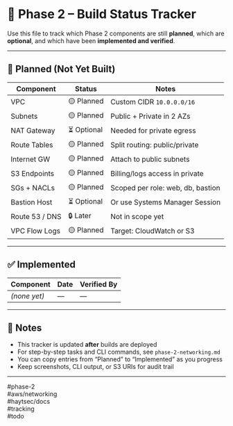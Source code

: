 # 🧱 Phase 2 – Build Status Tracker

Use this file to track which Phase 2 components are still **planned**, which are **optional**, and which have been **implemented and verified**.

---

## 🔧 Planned (Not Yet Built)

| Component       | Status   | Notes                            |
|----------------|----------|----------------------------------|
| VPC            | 🟡 Planned  | Custom CIDR `10.0.0.0/16`         |
| Subnets        | 🟡 Planned  | Public + Private in 2 AZs        |
| NAT Gateway    | ⏳ Optional | Needed for private egress         |
| Route Tables   | 🟡 Planned  | Split routing: public/private    |
| Internet GW    | 🟡 Planned  | Attach to public subnets         |
| S3 Endpoints   | 🟡 Planned  | Billing/logs access in private   |
| SGs + NACLs    | 🟡 Planned  | Scoped per role: web, db, bastion|
| Bastion Host   | ⏳ Optional | Or use Systems Manager Session   |
| Route 53 / DNS | 🔒 Later   | Not in scope yet                 |
| VPC Flow Logs  | 🟡 Planned  | Target: CloudWatch or S3         |

---

## ✅ Implemented

| Component     | Date         | Verified By     |
|--------------|--------------|-----------------|
| *(none yet)* | —            | —               |

---

## 📌 Notes

- This tracker is updated **after** builds are deployed
- For step-by-step tasks and CLI commands, see `phase-2-networking.md`
- You can copy entries from “Planned” to “Implemented” as you progress
- Keep screenshots, CLI output, or S3 URIs for audit trail

---

#phase-2  
#aws/networking  
#haytsec/docs  
#tracking  
#todo
